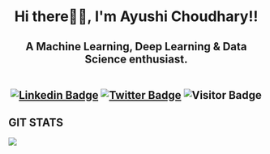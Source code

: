 <h1 align="center">Hi there👋🏻, I'm Ayushi Choudhary!!</h1>

<h2 align="center">A Machine Learning, Deep Learning & Data Science enthusiast.
<br><br>
 
[![Linkedin Badge](https://img.shields.io/badge/-dhanrajdc7-blue?style=plastic-square&logo=Linkedin&logoColor=white&link=https://www.linkedin.com/in/dhanrajdc7/)](https://www.linkedin.com/in/ayushi-choudhary-751410181/)
[![Twitter Badge](https://img.shields.io/badge/-codingpotter-blue?style=plastic-square&logo=twitter&logoColor=white&link=https://www.twitter.com/codingpotter)](https://mobile.twitter.com/home)
![Visitor Badge](https://visitor-badge.laobi.icu/badge?page_id=dhanrajdc7)

<!--
**ayushic2899/ayushic2899** is a ✨ _special_ ✨ repository because its `README.md` (this file) appears on your GitHub profile.

## Here are some ideas to get you started:

- 🔭 I’m currently working on Health Care Dataset..
- 🌱 I’m currently learning Data Structure and Algorithms and Deep Learning
- 👯 I’m looking to collaborate on Real world projects...
- 💬 Ask me about Any of your life problems, I will try to give the best way out of it.
- 📫 How to reach me: 2809ayushic@gmail.com
- 😄 Pronouns: She/Her
- ⚡ Fun fact: BETTER LATE THAN NEVER.
-->

## GIT STATS
<img align="center" src="https://github-readme-stats.vercel.app/api/?username=ayushic2899&theme=radical" />


